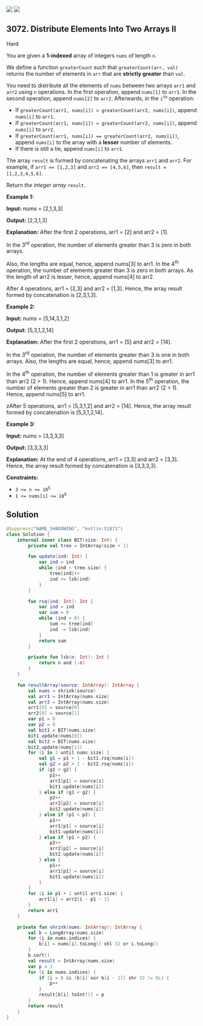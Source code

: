[![](https://img.shields.io/github/stars/javadev/LeetCode-in-Kotlin?label=Stars&style=flat-square)](https://github.com/javadev/LeetCode-in-Kotlin)
[![](https://img.shields.io/github/forks/javadev/LeetCode-in-Kotlin?label=Fork%20me%20on%20GitHub%20&style=flat-square)](https://github.com/javadev/LeetCode-in-Kotlin/fork)

## 3072\. Distribute Elements Into Two Arrays II

Hard

You are given a **1-indexed** array of integers `nums` of length `n`.

We define a function `greaterCount` such that `greaterCount(arr, val)` returns the number of elements in `arr` that are **strictly greater** than `val`.

You need to distribute all the elements of `nums` between two arrays `arr1` and `arr2` using `n` operations. In the first operation, append `nums[1]` to `arr1`. In the second operation, append `nums[2]` to `arr2`. Afterwards, in the <code>i<sup>th</sup></code> operation:

*   If `greaterCount(arr1, nums[i]) > greaterCount(arr2, nums[i])`, append `nums[i]` to `arr1`.
*   If `greaterCount(arr1, nums[i]) < greaterCount(arr2, nums[i])`, append `nums[i]` to `arr2`.
*   If `greaterCount(arr1, nums[i]) == greaterCount(arr2, nums[i])`, append `nums[i]` to the array with a **lesser** number of elements.
*   If there is still a tie, append `nums[i]` to `arr1`.

The array `result` is formed by concatenating the arrays `arr1` and `arr2`. For example, if `arr1 == [1,2,3]` and `arr2 == [4,5,6]`, then `result = [1,2,3,4,5,6]`.

Return _the integer array_ `result`.

**Example 1:**

**Input:** nums = [2,1,3,3]

**Output:** [2,3,1,3]

**Explanation:** After the first 2 operations, arr1 = [2] and arr2 = [1]. 

In the 3<sup>rd</sup> operation, the number of elements greater than 3 is zero in both arrays.

Also, the lengths are equal, hence, append nums[3] to arr1. In the 4<sup>th</sup> operation, the number of elements greater than 3 is zero in both arrays. As the length of arr2 is lesser, hence, append nums[4] to arr2. 

After 4 operations, arr1 = [2,3] and arr2 = [1,3]. Hence, the array result formed by concatenation is [2,3,1,3].

**Example 2:**

**Input:** nums = [5,14,3,1,2]

**Output:** [5,3,1,2,14]

**Explanation:** After the first 2 operations, arr1 = [5] and arr2 = [14]. 

In the 3<sup>rd</sup> operation, the number of elements greater than 3 is one in both arrays. Also, the lengths are equal, hence, append nums[3] to arr1. 

In the 4<sup>th</sup> operation, the number of elements greater than 1 is greater in arr1 than arr2 (2 > 1). Hence, append nums[4] to arr1. In the 5<sup>th</sup> operation, the number of elements greater than 2 is greater in arr1 than arr2 (2 > 1). Hence, append nums[5] to arr1. 

zAfter 5 operations, arr1 = [5,3,1,2] and arr2 = [14]. Hence, the array result formed by concatenation is [5,3,1,2,14].

**Example 3:**

**Input:** nums = [3,3,3,3]

**Output:** [3,3,3,3]

**Explanation:** At the end of 4 operations, arr1 = [3,3] and arr2 = [3,3]. Hence, the array result formed by concatenation is [3,3,3,3].

**Constraints:**

*   <code>3 <= n <= 10<sup>5</sup></code>
*   <code>1 <= nums[i] <= 10<sup>9</sup></code>

## Solution

```kotlin
@Suppress("NAME_SHADOWING", "kotlin:S1871")
class Solution {
    internal inner class BIT(size: Int) {
        private val tree = IntArray(size + 1)

        fun update(ind: Int) {
            var ind = ind
            while (ind < tree.size) {
                tree[ind]++
                ind += lsb(ind)
            }
        }

        fun rsq(ind: Int): Int {
            var ind = ind
            var sum = 0
            while (ind > 0) {
                sum += tree[ind]
                ind -= lsb(ind)
            }
            return sum
        }

        private fun lsb(n: Int): Int {
            return n and (-n)
        }
    }

    fun resultArray(source: IntArray): IntArray {
        val nums = shrink(source)
        val arr1 = IntArray(nums.size)
        val arr2 = IntArray(nums.size)
        arr1[0] = source[0]
        arr2[0] = source[1]
        var p1 = 0
        var p2 = 0
        val bit1 = BIT(nums.size)
        bit1.update(nums[0])
        val bit2 = BIT(nums.size)
        bit2.update(nums[1])
        for (i in 2 until nums.size) {
            val g1 = p1 + 1 - bit1.rsq(nums[i])
            val g2 = p2 + 1 - bit2.rsq(nums[i])
            if (g1 > g2) {
                p1++
                arr1[p1] = source[i]
                bit1.update(nums[i])
            } else if (g1 < g2) {
                p2++
                arr2[p2] = source[i]
                bit2.update(nums[i])
            } else if (p1 < p2) {
                p1++
                arr1[p1] = source[i]
                bit1.update(nums[i])
            } else if (p1 > p2) {
                p2++
                arr2[p2] = source[i]
                bit2.update(nums[i])
            } else {
                p1++
                arr1[p1] = source[i]
                bit1.update(nums[i])
            }
        }
        for (i in p1 + 1 until arr1.size) {
            arr1[i] = arr2[i - p1 - 1]
        }
        return arr1
    }

    private fun shrink(nums: IntArray): IntArray {
        val b = LongArray(nums.size)
        for (i in nums.indices) {
            b[i] = nums[i].toLong() shl 32 or i.toLong()
        }
        b.sort()
        val result = IntArray(nums.size)
        var p = 1
        for (i in nums.indices) {
            if (i > 0 && (b[i] xor b[i - 1]) shr 32 != 0L) {
                p++
            }
            result[b[i].toInt()] = p
        }
        return result
    }
}
```